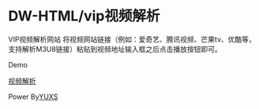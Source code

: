 # DW-HTML/vip视频解析
VIP视频解析网站
将视频网站链接（例如：爱奇艺、腾讯视频、芒果tv、优酷等，支持解析M3U8链接）粘贴到视频地址输入框之后点击播放按钮即可。
<p>Demo</p><p><a href="https://spjx.yuxs.top">视频解析</a></p>
<p>Power By<a href="https://yuxs.top">YUXS</a></p>
